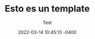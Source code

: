 ---
layout: post
title: "Esto es un template"
subtitle: "Test"
date: 2022-03-14 10:45:13 -0400
background: '/img/posts/06.jpg'
---